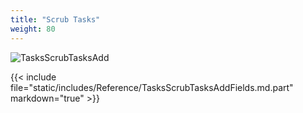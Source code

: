 ```yaml
---
title: "Scrub Tasks"
weight: 80
---
```


![TasksScrubTasksAdd](/images/CORE/12.0/TasksScrubTasksAdd.png "Creating a new Scrub Task")

{{< include file="static/includes/Reference/TasksScrubTasksAddFields.md.part" markdown="true" >}}